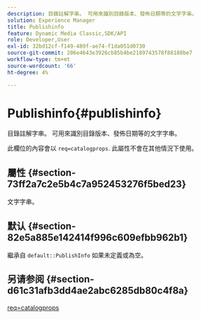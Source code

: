 ```yaml
---
description: 目錄註解字串。 可用來識別目錄版本、發佈日期等的文字字串。
solution: Experience Manager
title: Publishinfo
feature: Dynamic Media Classic,SDK/API
role: Developer,User
exl-id: 32bd12cf-f149-489f-ae74-f1da051d0730
source-git-commit: 206e4643e3926cb85b4be2189743578f88180be7
workflow-type: tm+mt
source-wordcount: '66'
ht-degree: 4%

---
```


# Publishinfo{#publishinfo}

目錄註解字串。 可用來識別目錄版本、發佈日期等的文字字串。

此欄位的內容會以 `req=catalogprops`. 此屬性不會在其他情況下使用。

## 屬性 {#section-73ff2a7c2e5b4c7a952453276f5bed23}

文字字串。

## 默认 {#section-82e5a885e142414f996c609efbb962b1}

繼承自 `default::PublishInfo` 如果未定義或為空。

## 另请参阅 {#section-d61c31afb3dd4ae2abc6285db80c4f8a}

[req=catalogprops](../../../../../is-api/http-ref/image-serving-api-ref/c-http-protocol-reference/c-command-reference/r-req/r-catalogprops.md#reference-d7f7438291dd44a1afb6963155625426)
